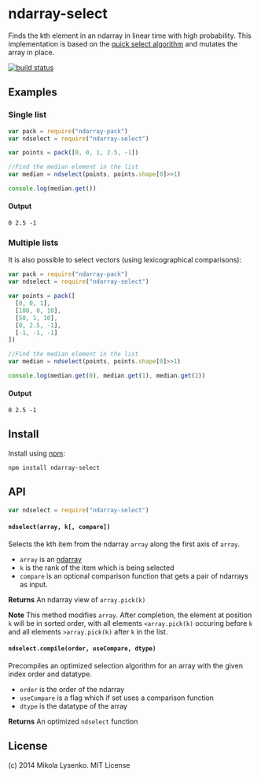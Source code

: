 ndarray-select
==============
Finds the kth element in an ndarray in linear time with high probability.  This implementation is based on the [quick select algorithm](http://en.wikipedia.org/wiki/Quickselect) and mutates the array in place.

[![build status](https://secure.travis-ci.org/scijs/ndarray-select.png)](http://travis-ci.org/scijs/ndarray-select)

## Examples
### Single list
```javascript
var pack = require("ndarray-pack")
var ndselect = require("ndarray-select")

var points = pack([0, 0, 1, 2.5, -1])

//Find the median element in the list
var median = ndselect(points, points.shape[0]>>1)

console.log(median.get())
```

#### Output
```
0 2.5 -1
```

### Multiple lists
It is also possible to select vectors (using lexicographical comparisons):
```javascript
var pack = require("ndarray-pack")
var ndselect = require("ndarray-select")

var points = pack([
  [0, 0, 1],
  [100, 0, 10],
  [50, 1, 10],
  [0, 2.5, -1],
  [-1, -1, -1]
])

//Find the median element in the list
var median = ndselect(points, points.shape[0]>>1)

console.log(median.get(0), median.get(1), median.get(2))
```

#### Output
```
0 2.5 -1
```

## Install
Install using [npm](https://www.npmjs.com/):

    npm install ndarray-select

## API

```javascript
var ndselect = require("ndarray-select")
```

#### `ndselect(array, k[, compare])`
Selects the kth item from the ndarray `array` along the first axis of `array`.

* `array` is an [ndarray](https://github.com/mikolalysenko/ndarray)
* `k` is the rank of the item which is being selected
* `compare` is an optional comparison function that gets a pair of ndarrays as input.

**Returns** An ndarray view of `array.pick(k)`

**Note** This method modifies `array`. After completion, the element at position `k` will be in sorted order, with all elements `<array.pick(k)` occuring before `k` and all elements `>array.pick(k)` after `k` in the list.

#### `ndselect.compile(order, useCompare, dtype)`
Precompiles an optimized selection algorithm for an array with the given index order and datatype.

* `order` is the order of the ndarray
* `useCompare` is a flag which if set uses a comparison function
* `dtype` is the datatype of the array

**Returns** An optimized `ndselect` function

## License
(c) 2014 Mikola Lysenko. MIT License